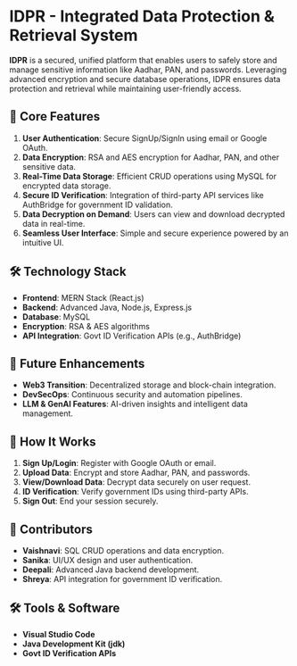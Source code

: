 
# IDPR - **Integrated Data Protection & Retrieval System**

**IDPR** is a secured, unified platform that enables users to safely store and manage sensitive information like Aadhar, PAN, and passwords. Leveraging advanced encryption and secure database operations, IDPR ensures data protection and retrieval while maintaining user-friendly access.

## 🔑 **Core Features**
1. **User Authentication**: Secure SignUp/SignIn using email or Google OAuth.
2. **Data Encryption**: RSA and AES encryption for Aadhar, PAN, and other sensitive data.
3. **Real-Time Data Storage**: Efficient CRUD operations using MySQL for encrypted data storage.
4. **Secure ID Verification**: Integration of third-party API services like AuthBridge for government ID validation.
5. **Data Decryption on Demand**: Users can view and download decrypted data in real-time.
6. **Seamless User Interface**: Simple and secure experience powered by an intuitive UI.

## 🛠️ **Technology Stack**
- **Frontend**: MERN Stack (React.js)
- **Backend**: Advanced Java, Node.js, Express.js
- **Database**: MySQL
- **Encryption**: RSA & AES algorithms
- **API Integration**: Govt ID Verification APIs (e.g., AuthBridge)

## 🚀 **Future Enhancements**
- **Web3 Transition**: Decentralized storage and block-chain integration.
- **DevSecOps**: Continuous security and automation pipelines.
- **LLM & GenAI Features**: AI-driven insights and intelligent data management.

## 📂 **How It Works**
1. **Sign Up/Login**: Register with Google OAuth or email.
2. **Upload Data**: Encrypt and store Aadhar, PAN, and passwords.
3. **View/Download Data**: Decrypt data securely on user request.
4. **ID Verification**: Verify government IDs using third-party APIs.
5. **Sign Out**: End your session securely.

## 👥 **Contributors**
- **Vaishnavi**: SQL CRUD operations and data encryption.
- **Sanika**: UI/UX design and user authentication.
- **Deepali**: Advanced Java backend development.
- **Shreya**: API integration for government ID verification.

## 🛠️ **Tools & Software**
- **Visual Studio Code**
- **Java Development Kit (jdk)**
- **Govt ID Verification APIs**

